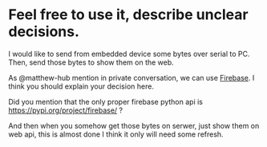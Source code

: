 # Feel free to use it, describe unclear decisions.

I would like to send from embedded device some bytes over serial to PC.
Then, send those bytes to show them on the web.

As @matthew-hub mention in private conversation, we can use [Firebase](https://firebase.google.com/).
I think you should explain your decision here.

Did you mention that the only proper firebase python api is https://pypi.org/project/firebase/ ?

And then when you somehow get those bytes on serwer, just show them on web api, this is almost done I think it only will need some refresh.
